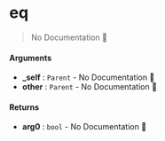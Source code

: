 # eq

> No Documentation 🚧

#### Arguments

- **\_self** : `Parent` \- No Documentation 🚧
- **other** : `Parent` \- No Documentation 🚧

#### Returns

- **arg0** : `bool` \- No Documentation 🚧